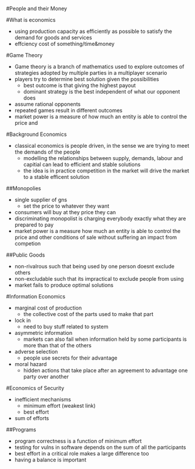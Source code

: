 #People and their Money

#What is economics
- using production capacity as efficiently as possible to satisfy the demand for goods and services
- effciency cost of something/time&money

#Game Theory
- Game theory is a branch of mathematics used to explore outcomes of strategies adopted by multiple parties in a multiplayer scenario
- players try to determine best solution given the possibilities
	- best outcome is that giving the highest payout
	- dominant strategy is the best independent of what our opponent does
- assume rational opponents
- repeated games result in different outcomes
- market power is a measure of how much an entity is able to control the price and 

#Background Economics
- classical economics is people driven, in the sense we are trying to meet the demands of the people
	- modelling the relationships between supply, demands, labour and capitial can lead to efficient and stable solutions
	- the idea is in practice competition in the market will drive the market to a stable efficent solution

##Monopolies
- single supplier of gns
	- set the price to whatever they want
- consumers will buy at they price they can
- discriminating monopolist is charging everybody exactly what they are prepared to pay
- market power is a measure how much an entity is able to control the price and other conditions of sale without suffering an impact from competion

##Public Goods
- non-rivalrous such that being used by one person doesnt exclude others
- non-excludable such that its impractical to exclude people from using
- market fails to produce optimal solutions

#Information Economics
- marginal cost of production
	- the collective cost of the parts used to make that part
- lock in
	- need to buy stuff related to system
- asymmetric information
	- markets can also fail when information held by some participants is more than that of the others
- adverse selection
	- people use secrets for their advantage
- moral hazard
	- hidden actions that take place after an agreement to advantage one party over another

#Economics of Security
- inefficient mechanisms
	- minimum effort (weakest link)
	- best effort
- sum of efforts

##Programs

- program correctness is a function of minimum effort
- testing for vulns in software depends on the sum of all the participants 
- best effort in a critical role makes a large difference too
- having a balance is important
